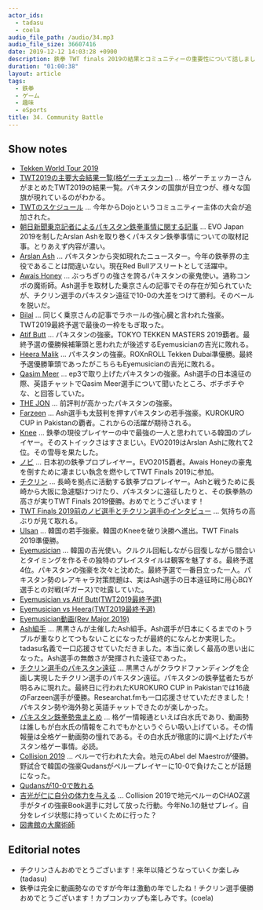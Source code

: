 ```yaml
---
actor_ids:
  - tadasu
  - coela
audio_file_path: /audio/34.mp3
audio_file_size: 36607416
date: 2019-12-12 14:03:28 +0900
description: 鉄拳 TWT finals 2019の結果とコミュニティーの重要性について話しました。
duration: "01:00:38"
layout: article
tags: 
  - 鉄拳
  - ゲーム
  - 趣味
  - eSports
title: 34. Community Battle
---
```


## Show notes
- [Tekken World Tour 2019](https://tekkenworldtour.com/)
- [TWT2019の主要大会結果一覧(格ゲーチェッカー)](https://kakuge-checker.com/topic/view/06382/) ... 格ゲーチェッカーさんがまとめたTWT2019の結果一覧。パキスタンの国旗が目立つが、様々な国旗が現れているのがわかる。
- [TWTのスケジュール](https://tekkenworldtour.com/schedule/) ... 今年からDojoというコミュニティー主体の大会が追加された。
- [朝日新聞乗京記者によるパキスタン鉄拳事情に関する記事](https://withnews.jp/article/f0190417002qq000000000000000W08510101qq000019048A) ... EVO Japan 2019を制したArslan Ashを取り巻くパキスタン鉄拳事情についての取材記事。とりあえず内容が濃い。
- [Arslan Ash](https://liquipedia.net/fighters/Arslan_Ash) ... パキスタンから突如現れたニュースター。今年の鉄拳界の主役であることは間違いない。現在Red Bullアスリートとして活躍中。
- [Awais Honey](https://liquipedia.net/fighters/Awais_Honey) ... ぶっちぎりの強さを誇るパキスタンの豪鬼使い。通称コンボの魔術師。Ash選手を取材した乗京さんの記事でその存在が知られていたが、チクリン選手のパキスタン遠征で10-0の大差をつけて勝利。そのベールを脱いだ。
- [Bilal](https://twitter.com/fate_bilal) ... 同じく乗京さんの記事でラホールの強心臓と言われた強豪。TWT2019最終予選で最後の一枠をもぎ取った。
- [Atif Butt](https://twitter.com/atifbutt540) ... パキスタンの強豪。TOKYO TEKKEN MASTERS 2019覇者。最終予選の優勝候補筆頭と思われたが後述するEyemusicianの吉光に敗れる。
- [Heera Malik](https://www.esportsearnings.com/players/73794-heera-malik) ... パキスタンの強豪。ROXnROLL Tekken Dubai準優勝。最終予選優勝筆頭であったがこちらもEyemusicianの吉光に敗れる。
- [Qasim Meer](https://twitter.com/qasimmeer3) ... ep3で取り上げたパキスタンの強豪。Ash選手の日本遠征の際、英語チャットでQasim Meer選手について聞いたところ、ボチボチやな、と回答していた。
- [THE JON](https://www.esportsearnings.com/players/74462-the-jon-adeel-sheikh) ... 前評判が高かったパキスタンの強豪。
- [Farzeen](https://twitter.com/farzeen00) ... Ash選手も太鼓判を押すパキスタンの若手強豪。KUROKURO CUP in Pakistanの覇者。これからの活躍が期待される。
- [Knee](http://fgamers.saikyou.biz/?Knee) ... 鉄拳の現役プレイヤーの中で最強の一人と思われている韓国のプレイヤー。そのストイックさはすさまじい。EVO2019はArslan Ashに敗れて2位。その雪辱を果たした。
- [ノビ](http://fgamers.saikyou.biz/?%E3%83%8E%E3%83%93) ... 日本初の鉄拳プロプレイヤー。EVO2015覇者。Awais Honeyの豪鬼を倒すために凄まじい執念を燃やしてTWT Finals 2019に参加。
- [チクリン](http://fgamers.saikyou.biz/?%E3%83%81%E3%82%AF%E3%83%AA%E3%83%B3) ... 長崎を拠点に活動する鉄拳プロプレイヤー。Ashと戦うために長崎から大阪に急遽駆けつけたり、パキスタンに遠征したりと、その鉄拳熱の高さが実りTWT Finals 2019優勝。おめでとうございます！
- [TWT Finals 2019前のノビ選手とチクリン選手のインタビュー](https://game.watch.impress.co.jp/docs/interview/1220466.html) ... 気持ちの高ぶりが見て取れる。
- [Ulsan](http://fgamers.saikyou.biz/?Ulsan) ... 韓国の若手強豪。韓国のKneeを破り決勝へ進出。TWT Finals 2019準優勝。
- [Eyemusician](https://liquipedia.net/fighters/Eyemusician) ... 韓国の吉光使い。クルクル回転しながら回復しながら間合いとタイミングを作るその独特のプレイスタイルは観客を魅了する。最終予選4位。パキスタンの強豪を次々と沈めた。最終予選で一番目立った一人。パキスタン勢のレアキャラ対策問題は、実はAsh選手の日本遠征時に用心BΩY選手との対戦(ギガース)で吐露していた。
- [Eyemusician vs Atif Butt(TWT2019最終予選)](https://www.youtube.com/watch?v=UVuuXH9iovQ)
- [Eyemusician vs Heera(TWT2019最終予選)](https://www.youtube.com/watch?v=gc1ssP3PnOk)
- [Eyemusician動画(Rev Major 2019)](https://www.youtube.com/watch?v=ebuP5tthSqA)
- [Ash組手](https://camp-fire.jp/projects/view/141700) ... 黒黒さんが主催したAsh組手。Ash選手が日本にくるまでのトラブルが重なりとてつもないことになったが最終的になんとか実現した。tadasu名義で一口応援させていただきました。本当に楽しく最高の思い出になった。Ash選手の無敵さが発揮された遠征であった。
- [チクリン選手のパキスタン遠征](https://kakuge-checker.com/topic/view/06555/) ... 黒黒さんがクラウドファンディングを企画し実現したチクリン選手のパキスタン遠征。パキスタンの鉄拳猛者たちが明るみに現れた。最終日に行われたKUROKURO CUP in Pakistanでは16歳のFarzeen選手が優勝。Researchat.fmも一口応援させていただきました！パキスタン勢や海外勢と英語チャットできたのが楽しかった。
- [パキスタン鉄拳勢鬼まとめ](https://shirauzutaisa.hatenablog.com/entry/2019/04/18/174535) ... 格ゲー情報通といえば白水氏であり、動画勢は誰しもが白水氏の情報をこれでもかというぐらい吸い上げている。その情報量は全格ゲー動画勢の憧れである。その白水氏が徹底的に調べ上げたパキスタン格ゲー事情。必読。 
- [Collision 2019](https://liquipedia.net/fighters/Collision/2019/T7) ... ペルーで行われた大会。地元のAbel del Maestroが優勝。野試合で韓国の強豪Qudansがペループレイヤーに10-0で負けたことが話題になった。
- [Qudansが10-0で敗れる](https://twitter.com/Harada_TEKKEN/status/1162694512369520640)
- [吉光が仁に自分の体力を与える](https://www.youtube.com/watch?v=DYsBUrLbwLE?t=1010) ... Collision 2019で地元ペルーのCHAOZ選手がタイの強豪Book選手に対して放った行動。今年No.1の魅せプレイ。自分をレイジ状態に持っていくために行った？
- [図書館の大魔術師](https://www.amazon.co.jp/dp/B07BQSNV24/)

## Editorial notes
- チクリンさんおめでとうございます！来年以降どうなっていくか楽しみ (tadasu)
- 鉄拳は完全に動画勢なのですが今年は激動の年でしたね！チクリン選手優勝おめでとうございます！カプコンカップも楽しみです。(coela)
